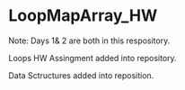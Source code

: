 # LoopMapArray_HW

Note: Days 1& 2 are both in this respository.

Loops HW Assingment added into repository.

Data Sctructures added into reposition. 
